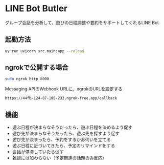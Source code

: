 # LINE Bot Butler

グループ会話を分析して、遊びの日程調整や要約をサポートしてくれるLINE Bot

## 起動方法

```bash
uv run uvicorn src.main:app --reload
```

## ngrokで公開する場合

```bash
sudo ngrok http 8000
```

Messaging APIのWebhook URLに、ngrokのURLを設定する

```txt
https://44fb-124-87-105-233.ngrok-free.app/callback
```

## 機能

- 遊ぶ日程が決まらなそうだったら、遊ぶ日程を決めるよう促す
- 遊び先が決まらなそうだったら、遊ぶ先を探すよう促す
- 遊び先が決まったら、予約をするかお伺いを立てる
- 遊ぶ日程に近づいてきたら、予定のリマインドをする
- 会話が停滞していたら促す
- 雑談には加わらない（予定関連の話題のみ反応）
